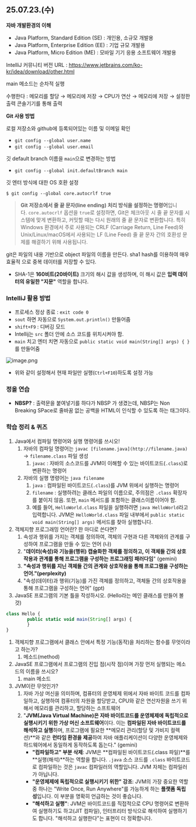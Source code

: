 ## 25.07.23.(수)

**자바 개발환경의 이해**

- Java Platform, Standard Edition (SE) : 개인용, 소규모 개발용
- Java Platform, Enterprise Edition (EE) : 기업 규모 개발용
- Java Platform, Micro Edition (ME) : 모바일 기기 응용 소프트웨어 개발용

IntelliJ 커뮤니티 버전 URL : https://www.jetbrains.com/ko-kr/idea/download/other.html

main 메소드는 순차적 실행

수행한다 : 메모리를 할당 → 메모리에 저장 → CPU가 연산 → 메모리에 저장 → 설정한 출력 콘솔기기를 통해 출력

**Git 사용 방법**

로컬 저장소와 github에 등록되어있는 이름 및 이메일 확인

- `git config --global user.name`
- `git config --global user.email`

깃 default branch 이름을 `main`으로 변경하는 방법

- `git config --global init.defaultBranch main`

깃 엔터 방식에 대한 OS 호환 설정

`$ git config --global core.autocrlf true`

> **Git 저장소에서 줄 끝 문자(line ending) 처리 방식을 설정하는 명령어**입니다. `core.autocrlf` 옵션을 `true`로 설정하면, Git은 체크아웃 시 줄 끝 문자를 시스템에 맞게 변환하고, 커밋할 때는 다시 원래의 줄 끝 문자로 변환합니다. 특히 Windows 환경에서 주로 사용되는 CRLF (Carriage Return, Line Feed)와 Unix/Linux/macOS에서 사용되는 LF (Line Feed) 줄 끝 문자 간의 호환성 문제를 해결하기 위해 사용됩니다.
> 

git은 파일의 내용 기반으로 object 파일의 이름을 만든다. sha1 hash를 이용하여 매우 효율적
으로 중복 데이터를 저장할 수 있다.

- SHA-1은 **160비트(20바이트)** 크기의 해시 값을 생성하며, 이 해시 값은 **입력 데이터의 유일한 "지문"** 역할을 합니다.

### IntelliJ 활용 방법

- 프로세스 정상 종료 : `exit code 0`
- `sout` 하면 자동으로 `System.out.println()` 만들어줌
- `shift+F9` : 디버깅 모드
- Intellij는 `src` 폴더 안에 소스 코드를 위치시켜야 함.
- `main` 치고 엔터 치면 자동으로 `public static void main(String[] args) { }` 를 만들어줌

![image.png](attachment:5c44a11f-60b1-4edb-91d8-3d5a0aa80522:image.png)

- 위와 같이 설정해서 현재 파일만 실행(`Ctrl+F10`)하도록 설정 가능

### 정올 연습

- **NBSP?** : 출력문을 붙여넣기를 하다가 NBSP 가 생겼는데, NBSP는 Non Breaking SPace로 줄바꿈 없는 공백을  HTML이 인식할 수 있도록 하는 태그이다.

### 학습 정리 & 퀴즈

1. Java에서 컴파일 명령어와 실행 명령어를 쓰시오!
    1. 자바의 컴파일 명령어는 `javac [filename.java](http://filename.java)` → `filename.class` 파일 생성
        1. `javac` : 자바의 소스코드를 JVM이 이해할 수 있는 바이트코드(`.class`)로 변환하는 명령어
    2. 자바의 실행 명령어는 `java filename` 
        1. `java` : 컴파일된 바이트코드(`.class`)를 JVM 위에서 실행하는 명령어
        2. `filename` : 실행하려는 클래스 파일의 이름으로, 주의점은 `.class` 확장자를 붙이지 않음. 또한, `main` 메서드를 포함하는 클래스이름이어야 함.
        3. 예를 들어, `HelloWorld.class` 파일을 실행하려면 `java HelloWorld`라고 입력합니다. JVM은 `HelloWorld.class` 파일 내부에서 `public static void main(String[] args)` 메서드를 찾아 실행합니다.
2. 객체지향 프로그래밍 언어란? 한 마디로 쓴다면? 
    1. 속성과 행위를 가지는 객체를 정의하여, 객체의 구현과 다른 객체와의 관계를 구성하여 프로그램을 만들 수 있는 언어 (나)
    2. "**데이터(속성)와 기능을(행위) 캡슐화한 객체를 정의하고, 이 객체들 간의 상호작용과 관계를 통해 프로그램을 구성하는 프로그래밍 패러다임**" (gemini)
    3. **"속성과 행위를 지닌 객체들 간의 관계와 상호작용을 통해 프로그램을 구성하는 언어."(perplexity)**
    4. "속성(데이터)과 행위(기능)를 가진 객체를 정의하고, 객체들 간의 상호작용을 통해 프로그램을 구성하는 언어” (gpt)
3. JavaSE 프로그램의 기본 틀을 작성하시오. (Hello라는 메인 클래스를 만들어 볼 것)

```jsx
class Hello {
		public static void main(String[] args) {
		}
}
```

1. 객체지향 프로그램에서 클래스 안에서 특정 기능(동작)을 처리하는 함수를 무엇이라고 하는가?
    1. 메소드(method)
2. JavaSE 프로그램에서 프로그램의 진입 점(시작 점)이며 가장 먼저 실행되는 메소드의 이름을 쓰시오?
    1. main 메소드
3. JVM이란 무엇인가?
    1. 자바 가상 머신을 의미하며, 컴퓨터의 운영체제 위에서 자바 바이트 코드를 컴파일하고, 실행하여 컴퓨터의 자원을 할당받고, CPU와 같은 연산자원을 쓰기 위해서 메모리를 관리하고, 할당하는 소프트웨어
    2. "**JVM(Java Virtual Machine)은 자바 바이트코드를 운영체제에 독립적으로 실행시키기 위한 가상 머신 소프트웨어**이다. 이는 **컴파일된 자바 바이트코드를 해석하고 실행**하며, 프로그램에 필요한 **메모리 관리(할당 및 가비지 컬렉션)**와 같은 **런타임 환경을 제공**하여 자바 애플리케이션이 다양한 운영체제와 하드웨어에서 동일하게 동작하도록 돕는다." (gemini)
        - **"컴파일하고" 부분 삭제**: JVM은 **컴파일된 바이트코드(.class 파일)**를 **실행(해석)**하는 역할을 합니다. `.java` 소스 코드를 `.class` 바이트코드로 컴파일하는 것은 `javac` 컴파일러의 역할입니다. JVM 자체는 컴파일러가 아닙니다.
        - **"운영체제에 독립적으로 실행시키기 위한" 강조**: JVM의 가장 중요한 역할 중 하나는 "Write Once, Run Anywhere"를 가능하게 하는 **플랫폼 독립성**입니다. 이 부분을 명확히 언급하는 것이 좋습니다.
        - **"해석하고 실행"**: JVM은 바이트코드를 직접적으로 CPU 명령어로 변환하여 실행하기도 하고(JIT 컴파일), 인터프리터 방식으로 해석하여 실행하기도 합니다. "해석하고 실행한다"는 표현이 더 정확합니다.